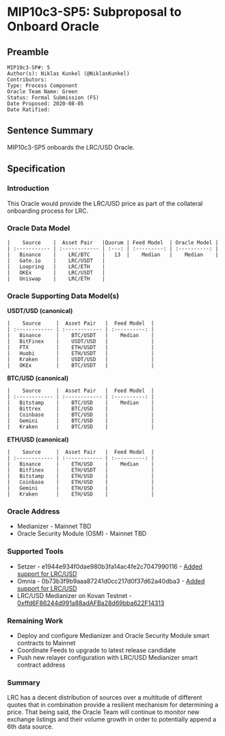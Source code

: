 # MIP10c3-SP5: Subproposal to Onboard Oracle

## Preamble
```
MIP10c3-SP#: 5
Author(s): Niklas Kunkel (@NiklasKunkel)
Contributors:
Type: Process Component
Oracle Team Name: Green
Status: Formal Submission (FS)
Date Proposed: 2020-08-05
Date Ratified:
```
## Sentence Summary
MIP10c3-SP5 onboards the LRC/USD Oracle.

## Specification

### Introduction

This Oracle would provide the LRC/USD price as part of the collateral onboarding process for LRC.

### Oracle Data Model 

    |    Source    |  Asset Pair   |Quorum | Feed Model  | Oracle Model |
    | :----------- | :------------ | :---: | :---------: | :----------: |
    |   Binance    |    LRC/BTC    |   13  |    Median   |    Median    |
    |   Gate.io    |    LRC/USDT   | 
    |   Loopring   |    LRC/ETH    |
    |   OKEx       |    LRC/USDT   |
    |   Uniswap    |    LRC/ETH    |


### Oracle Supporting Data Model(s)

**USDT/USD (canonical)**

    |    Source     |  Asset Pair   |  Feed Model  |
    | :------------ | :------------ | :----------: | 
    |   Binance     |    BTC/USDT   |    Median    |
    |   BitFinex    |    USDT/USD   |              |
    |   FTX         |    ETH/USDT   |              |
    |   Huobi       |    ETH/USDT   |              |
    |   Kraken      |    USDT/USD   |              |
    |   OKEx        |    BTC/USDT   |              |

 **BTC/USD (canonical)**

    |    Source     |  Asset Pair   |  Feed Model  |
    | :------------ | :------------ | :----------: | 
    |   Bitstamp    |    BTC/USD    |    Median    |
    |   Bittrex     |    BTC/USD    |              |
    |   Coinbase    |    BTC/USD    |              |
    |   Gemini      |    BTC/USD    |              |
    |   Kraken      |    BTC/USD    |              |

**ETH/USD (canonical)**

    |    Source     |  Asset Pair   |  Feed Model  |
    | :------------ | :------------ | :----------: | 
    |   Binance     |    ETH/USD    |    Median    |
    |   Bitfinex    |    ETH/USDT   |              |
    |   Bitstamp    |    ETH/USD    |              |
    |   Coinbase    |    ETH/USD    |              |
    |   Gemini      |    ETH/USD    |              |
    |   Kraken      |    ETH/USD    |              |
 
### Oracle Address
- Medianizer - Mainnet TBD
- Oracle Security Module (OSM) - Mainnet TBD
    
### Supported Tools
- Setzer - e1944e934f0dae980b3fa14ac4fe2c7047990116 - [Added support for LRC/USD](https://github.com/makerdao/setzer-mcd/blob/e1944e934f0dae980b3fa14ac4fe2c7047990116/libexec/setzer/setzer-price-lrcusd)
- Omnia - 0b73b3f9b9aaa87241d0cc217d0f37d62a40dba3 - [Added support for LRC/USD](https://github.com/makerdao/oracles-v2/commit/0b73b3f9b9aaa87241d0cc217d0f37d62a40dba3)
- LRC/USD Medianizer on Kovan Testnet - [0xffd6F86244d991a88adAFBa28d69bba622F14313](https://kovan.etherscan.io/address/0xffd6f86244d991a88adafba28d69bba622f14313)

### Remaining Work

- Deploy and configure Medianizer and Oracle Security Module smart contracts to Mainnet
- Coordinate Feeds to upgrade to latest release candidate
- Push new relayer configuration with LRC/USD Medianizer smart contract address

### Summary

LRC has a decent distribution of sources over a multitude of different quotes that in combination provide a resilient mechanism for determining a price. That being said, the Oracle Team will continue to monitor new exchange listings and their volume growth in order to potentially append a 6th data source.
